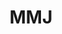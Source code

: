 ---
title: MMJ
crosslinks:
- CBD
- vaporents
- CanadianMOMs
- TBI
- Waxpen
- weed
- startrek
- CTents
- florida
---